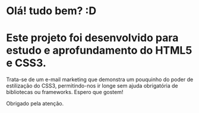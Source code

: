 # Olá! tudo bem? :D

# Este projeto foi desenvolvido para estudo e aprofundamento do HTML5 e CSS3.

Trata-se de um e-mail marketing que demonstra um pouquinho do poder de estilização do CSS3, permitindo-nos ir longe sem ajuda obrigatória de bibliotecas ou frameworks. Espero que gostem!

Obrigado pela atenção.
